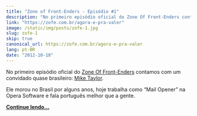 ```yaml
---
title: "Zone of Front-Enders - Episódio #1"
description: "No primeiro episódio oficial do Zone Of Front-Enders contamos com um convidado quase brasileiro: Mike Taylor. Ele morou no Brasil por alguns anos, hoje trabalha como “Mail Opener” na Opera Software e fala português melhor que a gente."
link: "https://zofe.com.br/agora-e-pra-valer"
image: /static/img/posts/zofe-1.jpg
slug: zofe-1
skip: true
canonical_url: https://zofe.com.br/agora-e-pra-valer
lang: pt-BR
date: "2012-10-18"
---
```


<!-- <p><em>Publicado originalmente no Zone Of Front-Enders.</em></p> -->

No primeiro episódio oficial do [Zone Of Front-Enders](http://zofe.com.br/) contamos com um convidado quase brasileiro: [Mike Taylor](http://miketaylr.com).

Ele morou no Brasil por alguns anos, hoje trabalha como “Mail Opener” na Opera Software e fala português melhor que a gente.

[**Continue lendo…**](https://zofe.com.br/agora-e-pra-valer)

